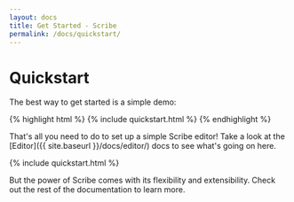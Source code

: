 ```yaml
---
layout: docs
title: Get Started - Scribe
permalink: /docs/quickstart/
---
```


# Quickstart

The best way to get started is a simple demo:

{% highlight html %}
{% include quickstart.html %}
{% endhighlight %}

That's all you need to do to set up a simple Scribe editor! Take a look at the [Editor]({{ site.baseurl }}/docs/editor/) docs to see what's going on here.

{% include quickstart.html %}

But the power of Scribe comes with its flexibility and extensibility. Check out the rest of the documentation to learn more.
